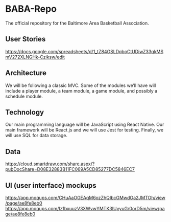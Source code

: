 # BABA-Repo

The official repository for the Baltimore Area Basketball Association.

## User Stories
https://docs.google.com/spreadsheets/d/1_tZ84GSLDqboCtUDiwZ33qkMSmV272XLNGHk-Cziksw/edit

## Architecture
We will be following a classic MVC. Some of the modules we’ll have will include a player module, a team module, a game module, and possibly a schedule module.

## Technology
Our main programming language will be JavaScript using React Native. Our main framework will be React.js and we will use Jest for testing. Finally, we will use SQL for data storage.

## Data

https://cloud.smartdraw.com/share.aspx/?pubDocShare=D08E32883B11FC069A5CD85277DC5846EC7

## UI (user interface) mockups
https://app.moqups.com/CHuAaOGEAqM6ozZhQIbcGMwdOa2JMTOh/view/page/ae8fe8eb0
https://app.moqups.com/lz1bxuuzV3XWvwYMTK3IUyyuGr0orD5m/view/page/ae8fe8eb0
